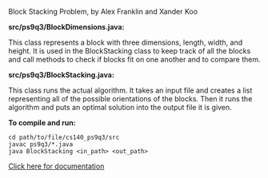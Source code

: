 Block Stacking Problem, by Alex Franklin and Xander Koo

**src/ps9q3/BlockDimensions.java:**

This class represents a block with three dimensions, length, width, and height. It is used in the BlockStacking class to keep track of all the blocks and call methods to check if blocks fit on one another and to compare them.

**src/ps9q3/BlockStacking.java:**

This class runs the actual algorithm. It takes an input file and creates a list representing all of the possible orientations of the blocks. Then it runs the algorithm and puts an optimal solution into the output file it is given.

**To compile and run:**

```
cd path/to/file/cs140_ps9q3/src
javac ps9q3/*.java
java BlockStacking <in_path> <out_path>
```

[Click here for documentation](https://docs.google.com/document/d/1uuO0SaK7CmO7X_I1ysrdSvurMDeQMK3vQpYrLzkpiyY/edit?ts=5db91426)
